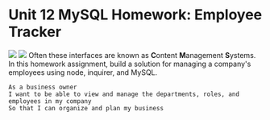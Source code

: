 # Unit 12 MySQL Homework: Employee Tracker
![](https://img.shields.io/badge/WorkIn-start-181717?style=social&logo=mySQL)
![](https://img.shields.io/badge/WorkIn-start-181717?style=plastic&logo=nodemon)
 Often these interfaces are known as **C**ontent **M**anagement **S**ystems. In this homework assignment, 
 build a solution for managing a company's employees using node, inquirer, and MySQL.

```
As a business owner
I want to be able to view and manage the departments, roles, and employees in my company
So that I can organize and plan my business
```


